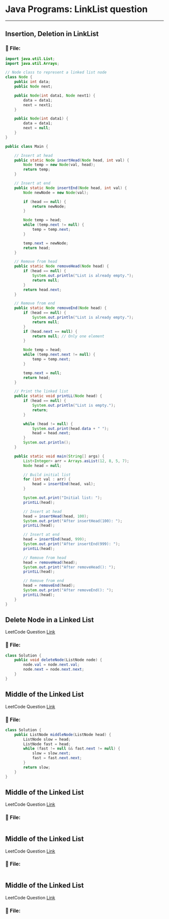# Java Programs: LinkList question

---

##  Insertion, Deletion in LinkList
 
### 📄 File:
```java
import java.util.List;
import java.util.Arrays;

// Node class to represent a linked list node
class Node {
    public int data;
    public Node next;

    public Node(int data1, Node next1) {
        data = data1;
        next = next1;
    }

    public Node(int data1) {
        data = data1;
        next = null;
    }
}

public class Main {

    // Insert at head
    public static Node insertHead(Node head, int val) {
        Node temp = new Node(val, head);
        return temp;
    }

    // Insert at end
    public static Node insertEnd(Node head, int val) {
        Node newNode = new Node(val);

        if (head == null) {
            return newNode;
        }

        Node temp = head;
        while (temp.next != null) {
            temp = temp.next;
        }

        temp.next = newNode;
        return head;
    }

    // Remove from head
    public static Node removeHead(Node head) {
        if (head == null) {
            System.out.println("List is already empty.");
            return null;
        }
        return head.next;
    }

    // Remove from end
    public static Node removeEnd(Node head) {
        if (head == null) {
            System.out.println("List is already empty.");
            return null;
        }
        if (head.next == null) {
            return null; // Only one element
        }

        Node temp = head;
        while (temp.next.next != null) {
            temp = temp.next;
        }

        temp.next = null;
        return head;
    }

    // Print the linked list
    public static void printLL(Node head) {
        if (head == null) {
            System.out.println("List is empty.");
            return;
        }

        while (head != null) {
            System.out.print(head.data + " ");
            head = head.next;
        }
        System.out.println();
    }

    public static void main(String[] args) {
        List<Integer> arr = Arrays.asList(12, 8, 5, 7);
        Node head = null;

        // Build initial list
        for (int val : arr) {
            head = insertEnd(head, val);
        }

        System.out.print("Initial list: ");
        printLL(head);

        // Insert at head
        head = insertHead(head, 100);
        System.out.print("After insertHead(100): ");
        printLL(head);

        // Insert at end
        head = insertEnd(head, 999);
        System.out.print("After insertEnd(999): ");
        printLL(head);

        // Remove from head
        head = removeHead(head);
        System.out.print("After removeHead(): ");
        printLL(head);

        // Remove from end
        head = removeEnd(head);
        System.out.print("After removeEnd(): ");
        printLL(head);
    }
}

```


##  Delete Node in a Linked List
LeetCode Question [Link](https://leetcode.com/problems/delete-node-in-a-linked-list/submissions/1680775514/)
### 📄 File:
```java
class Solution {
    public void deleteNode(ListNode node) {
        node.val = node.next.val;
        node.next = node.next.next;
    }
}
```


##  Middle of the Linked List
LeetCode Question [Link](https://leetcode.com/problems/middle-of-the-linked-list/description/)
### 📄 File:
```java
class Solution {
    public ListNode middleNode(ListNode head) {
        ListNode slow = head;
        ListNode fast = head;
        while (fast != null && fast.next != null) {
            slow = slow.next;
            fast = fast.next.next;
        }
        return slow;
    }
}
```

##  Middle of the Linked List
LeetCode Question [Link]()
### 📄 File:
```java

```

##  Middle of the Linked List
LeetCode Question [Link]()
### 📄 File:
```java

```


##  Middle of the Linked List
LeetCode Question [Link]()
### 📄 File:
```java

```